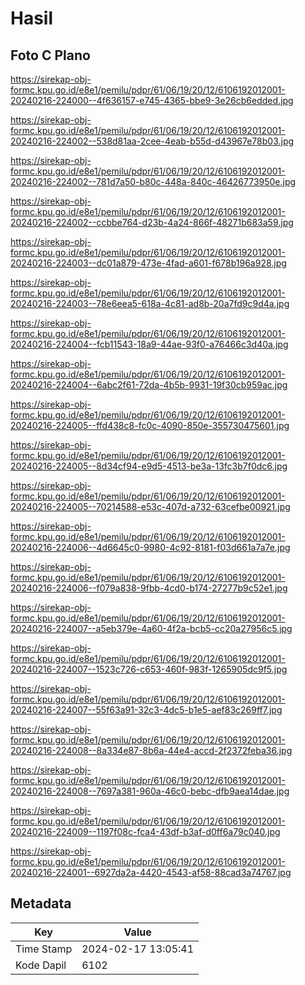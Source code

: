 # Hasil

## Foto C Plano

https://sirekap-obj-formc.kpu.go.id/e8e1/pemilu/pdpr/61/06/19/20/12/6106192012001-20240216-224000--4f636157-e745-4365-bbe9-3e26cb6edded.jpg

https://sirekap-obj-formc.kpu.go.id/e8e1/pemilu/pdpr/61/06/19/20/12/6106192012001-20240216-224002--538d81aa-2cee-4eab-b55d-d43967e78b03.jpg

https://sirekap-obj-formc.kpu.go.id/e8e1/pemilu/pdpr/61/06/19/20/12/6106192012001-20240216-224002--781d7a50-b80c-448a-840c-46426773950e.jpg

https://sirekap-obj-formc.kpu.go.id/e8e1/pemilu/pdpr/61/06/19/20/12/6106192012001-20240216-224002--ccbbe764-d23b-4a24-866f-48271b683a59.jpg

https://sirekap-obj-formc.kpu.go.id/e8e1/pemilu/pdpr/61/06/19/20/12/6106192012001-20240216-224003--dc01a879-473e-4fad-a601-f678b196a928.jpg

https://sirekap-obj-formc.kpu.go.id/e8e1/pemilu/pdpr/61/06/19/20/12/6106192012001-20240216-224003--78e6eea5-618a-4c81-ad8b-20a7fd9c9d4a.jpg

https://sirekap-obj-formc.kpu.go.id/e8e1/pemilu/pdpr/61/06/19/20/12/6106192012001-20240216-224004--fcb11543-18a9-44ae-93f0-a76466c3d40a.jpg

https://sirekap-obj-formc.kpu.go.id/e8e1/pemilu/pdpr/61/06/19/20/12/6106192012001-20240216-224004--6abc2f61-72da-4b5b-9931-19f30cb959ac.jpg

https://sirekap-obj-formc.kpu.go.id/e8e1/pemilu/pdpr/61/06/19/20/12/6106192012001-20240216-224005--ffd438c8-fc0c-4090-850e-355730475601.jpg

https://sirekap-obj-formc.kpu.go.id/e8e1/pemilu/pdpr/61/06/19/20/12/6106192012001-20240216-224005--8d34cf94-e9d5-4513-be3a-13fc3b7f0dc6.jpg

https://sirekap-obj-formc.kpu.go.id/e8e1/pemilu/pdpr/61/06/19/20/12/6106192012001-20240216-224005--70214588-e53c-407d-a732-63cefbe00921.jpg

https://sirekap-obj-formc.kpu.go.id/e8e1/pemilu/pdpr/61/06/19/20/12/6106192012001-20240216-224006--4d6645c0-9980-4c92-8181-f03d661a7a7e.jpg

https://sirekap-obj-formc.kpu.go.id/e8e1/pemilu/pdpr/61/06/19/20/12/6106192012001-20240216-224006--f079a838-9fbb-4cd0-b174-27277b9c52e1.jpg

https://sirekap-obj-formc.kpu.go.id/e8e1/pemilu/pdpr/61/06/19/20/12/6106192012001-20240216-224007--a5eb379e-4a60-4f2a-bcb5-cc20a27956c5.jpg

https://sirekap-obj-formc.kpu.go.id/e8e1/pemilu/pdpr/61/06/19/20/12/6106192012001-20240216-224007--1523c726-c653-460f-983f-1265905dc9f5.jpg

https://sirekap-obj-formc.kpu.go.id/e8e1/pemilu/pdpr/61/06/19/20/12/6106192012001-20240216-224007--55f63a91-32c3-4dc5-b1e5-aef83c269ff7.jpg

https://sirekap-obj-formc.kpu.go.id/e8e1/pemilu/pdpr/61/06/19/20/12/6106192012001-20240216-224008--8a334e87-8b6a-44e4-accd-2f2372feba36.jpg

https://sirekap-obj-formc.kpu.go.id/e8e1/pemilu/pdpr/61/06/19/20/12/6106192012001-20240216-224008--7697a381-960a-46c0-bebc-dfb9aea14dae.jpg

https://sirekap-obj-formc.kpu.go.id/e8e1/pemilu/pdpr/61/06/19/20/12/6106192012001-20240216-224009--1197f08c-fca4-43df-b3af-d0ff6a79c040.jpg

https://sirekap-obj-formc.kpu.go.id/e8e1/pemilu/pdpr/61/06/19/20/12/6106192012001-20240216-224001--6927da2a-4420-4543-af58-88cad3a74767.jpg


## Metadata

| Key        | Value               |
| ---------- | ------------------- |
| Time Stamp | 2024-02-17 13:05:41 |
| Kode Dapil | 6102                |



